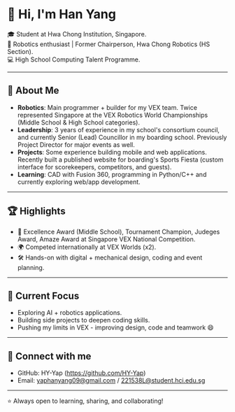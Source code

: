 # 👋 Hi, I'm Han Yang  

🎓 Student at Hwa Chong Institution, Singapore.  
🤖 Robotics enthusiast | Former Chairperson, Hwa Chong Robotics (HS Section).  
💻 High School Computing Talent Programme.

---

## 🚀 About Me  
- **Robotics**: Main programmer + builder for my VEX team. Twice represented Singapore at the VEX Robotics World Championships (Middle School & High School categories).  
- **Leadership**: 3 years of experience in my school's consortium council, and currently Senior (Lead) Councillor in my boarding school. Previously Project Director for major events as well.  
- **Projects**: Some experience building mobile and web applications. Recently built a published website for boarding's Sports Fiesta (custom interface for scorekeepers, competitors, and guests).  
- **Learning**: CAD with Fusion 360, programming in Python/C++ and currently exploring web/app development.  

---

## 🏆 Highlights  
- 🥇 Excellence Award (Middle School), Tournament Champion, Judeges Award, Amaze Award at Singapore VEX National Competition.  
- 🌍 Competed internationally at VEX Worlds (x2).  
- 🛠️ Hands-on with digital + mechanical design, coding and event planning.  

---

## 📌 Current Focus  
- Exploring AI + robotics applications.  
- Building side projects to deepen coding skills.
- Pushing my limits in VEX - improving design, code and teamwork 😄

---

## 🔗 Connect with me  
- GitHub: HY-Yap (https://github.com/HY-Yap)  
- Email: yaphanyang09@gmail.com / 221538L@student.hci.edu.sg  

---
⭐️ Always open to learning, sharing, and collaborating!
